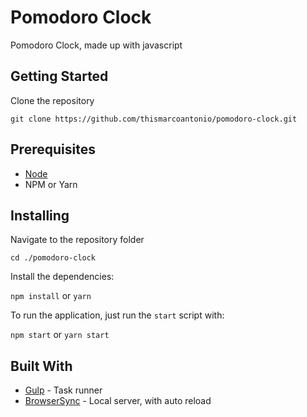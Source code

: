 # Pomodoro Clock
Pomodoro Clock, made up with javascript

## Getting Started
Clone the repository

```
git clone https://github.com/thismarcoantonio/pomodoro-clock.git
```

## Prerequisites

+ [Node](https://nodejs.org/en/)
+ NPM or Yarn

## Installing
Navigate to the repository folder

```
cd ./pomodoro-clock
```

Install the dependencies:

`npm install` or `yarn`

To run the application, just run the `start` script with:

`npm start` or `yarn start`

## Built With
* [Gulp](https://gulpjs.com/) - Task runner
* [BrowserSync](https://browsersync.io/) - Local server, with auto reload
